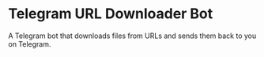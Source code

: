 # Telegram URL Downloader Bot
A Telegram bot that downloads files from URLs and sends them back to you on Telegram.